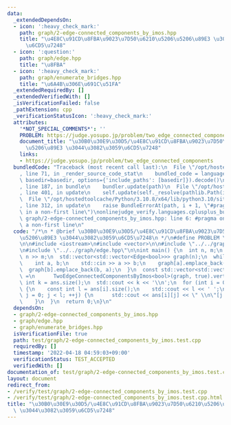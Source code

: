 ```yaml
---
data:
  _extendedDependsOn:
  - icon: ':heavy_check_mark:'
    path: graph/2-edge-connected_components_by_imos.hpp
    title: "\u4E8C\u91CD\u8FBA\u9023\u7D50\u6210\u5206\u5206\u89E3 \u3044\u3082\u3059\
      \u6CD5\u7248"
  - icon: ':question:'
    path: graph/edge.hpp
    title: "\u8FBA"
  - icon: ':heavy_check_mark:'
    path: graph/enumerate_bridges.hpp
    title: "\u6A4B\u306E\u691C\u51FA"
  _extendedRequiredBy: []
  _extendedVerifiedWith: []
  _isVerificationFailed: false
  _pathExtension: cpp
  _verificationStatusIcon: ':heavy_check_mark:'
  attributes:
    '*NOT_SPECIAL_COMMENTS*': ''
    PROBLEM: https://judge.yosupo.jp/problem/two_edge_connected_components
    document_title: "\u30B0\u30E9\u30D5/\u4E8C\u91CD\u8FBA\u9023\u7D50\u6210\u5206\
      \u5206\u89E3 \u3044\u3082\u3059\u6CD5\u7248"
    links:
    - https://judge.yosupo.jp/problem/two_edge_connected_components
  bundledCode: "Traceback (most recent call last):\n  File \"/opt/hostedtoolcache/Python/3.10.8/x64/lib/python3.10/site-packages/onlinejudge_verify/documentation/build.py\"\
    , line 71, in _render_source_code_stat\n    bundled_code = language.bundle(stat.path,\
    \ basedir=basedir, options={'include_paths': [basedir]}).decode()\n  File \"/opt/hostedtoolcache/Python/3.10.8/x64/lib/python3.10/site-packages/onlinejudge_verify/languages/cplusplus.py\"\
    , line 187, in bundle\n    bundler.update(path)\n  File \"/opt/hostedtoolcache/Python/3.10.8/x64/lib/python3.10/site-packages/onlinejudge_verify/languages/cplusplus_bundle.py\"\
    , line 401, in update\n    self.update(self._resolve(pathlib.Path(included), included_from=path))\n\
    \  File \"/opt/hostedtoolcache/Python/3.10.8/x64/lib/python3.10/site-packages/onlinejudge_verify/languages/cplusplus_bundle.py\"\
    , line 312, in update\n    raise BundleErrorAt(path, i + 1, \"#pragma once found\
    \ in a non-first line\")\nonlinejudge_verify.languages.cplusplus_bundle.BundleErrorAt:\
    \ graph/2-edge-connected_components_by_imos.hpp: line 6: #pragma once found in\
    \ a non-first line\n"
  code: "/*\n * @brief \u30B0\u30E9\u30D5/\u4E8C\u91CD\u8FBA\u9023\u7D50\u6210\u5206\
    \u5206\u89E3 \u3044\u3082\u3059\u6CD5\u7248\n */\n#define PROBLEM \"https://judge.yosupo.jp/problem/two_edge_connected_components\"\
    \n\n#include <iostream>\n#include <vector>\n\n#include \"../../graph/2-edge-connected_components_by_imos.hpp\"\
    \n#include \"../../graph/edge.hpp\"\n\nint main() {\n  int n, m;\n  std::cin >>\
    \ n >> m;\n  std::vector<std::vector<Edge<bool>>> graph(n);\n  while (m--) {\n\
    \    int a, b;\n    std::cin >> a >> b;\n    graph[a].emplace_back(a, b);\n  \
    \  graph[b].emplace_back(b, a);\n  }\n  const std::vector<std::vector<int>> ans\
    \ =\n      TwoEdgeConnectedComponentsByImos<bool>(graph, true).vertices;\n  const\
    \ int k = ans.size();\n  std::cout << k << '\\n';\n  for (int i = 0; i < k; ++i)\
    \ {\n    const int l = ans[i].size();\n    std::cout << l << ' ';\n    for (int\
    \ j = 0; j < l; ++j) {\n      std::cout << ans[i][j] << \" \\n\"[j + 1 == l];\n\
    \    }\n  }\n  return 0;\n}\n"
  dependsOn:
  - graph/2-edge-connected_components_by_imos.hpp
  - graph/edge.hpp
  - graph/enumerate_bridges.hpp
  isVerificationFile: true
  path: test/graph/2-edge-connected_components_by_imos.test.cpp
  requiredBy: []
  timestamp: '2022-04-18 04:59:03+09:00'
  verificationStatus: TEST_ACCEPTED
  verifiedWith: []
documentation_of: test/graph/2-edge-connected_components_by_imos.test.cpp
layout: document
redirect_from:
- /verify/test/graph/2-edge-connected_components_by_imos.test.cpp
- /verify/test/graph/2-edge-connected_components_by_imos.test.cpp.html
title: "\u30B0\u30E9\u30D5/\u4E8C\u91CD\u8FBA\u9023\u7D50\u6210\u5206\u5206\u89E3\
  \ \u3044\u3082\u3059\u6CD5\u7248"
---
```


